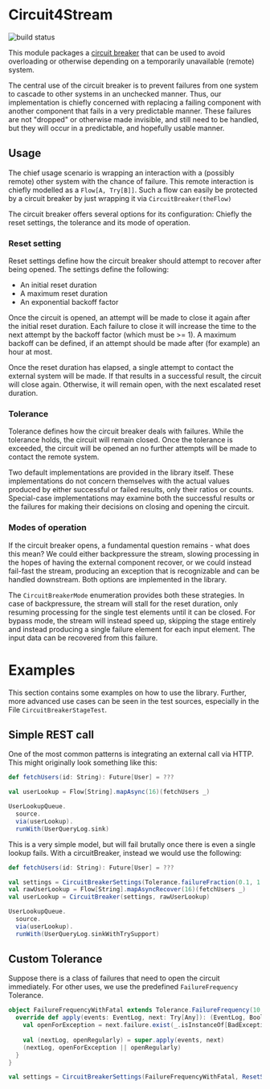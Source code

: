# Circuit4Stream

![build status](https://travis-ci.org/Norwae/circuit4stream.svg?branch=master)

This module packages a [circuit breaker](https://microservices.io/patterns/reliability/circuit-breaker.html) that can 
be used to avoid overloading or otherwise depending on a temporarily unavailable (remote) system.

The central use of the circuit breaker is to prevent failures from one system to
cascade to other systems in an unchecked manner. Thus, our implementation is chiefly 
concerned with replacing a failing component with another component that fails in a very
predictable manner. These failures are not "dropped" or otherwise made invisible, and still need
to be handled, but they will occur in a predictable, and hopefully usable manner.

## Usage

The chief usage scenario is wrapping an interaction with a (possibly remote) other system with the chance
of failure. This remote interaction is chiefly modelled as a `Flow[A, Try[B]]`. Such a flow 
can easily be protected by a circuit breaker by just wrapping it via `CircuitBreaker(theFlow)`

The circuit breaker offers several options for its configuration: Chiefly the reset settings, the
tolerance and its mode of operation.

### Reset setting

Reset settings define how the circuit breaker should attempt to recover after being opened. The 
settings define the following:

* An initial reset duration
* A maximum reset duration
* An exponential backoff factor

Once the circuit is opened, an attempt will be made to close it again after the initial
reset duration. Each failure to close it will increase the time to the next attempt by
the backoff factor (which must be >= 1). A maximum backoff can be defined, if an attempt 
should be made after (for example) an hour at most.

Once the reset duration has elapsed, a single attempt to contact the external system will 
be made. If that results in a successful result, the circuit will close again. Otherwise, it
will remain open, with the next escalated reset duration.

### Tolerance

Tolerance defines how the circuit breaker deals with failures. While the tolerance holds, the
circuit will remain closed. Once the tolerance is exceeded, the circuit will be opened an
no further attempts will be made to contact the remote system.

Two default implementations are provided in the library itself. These implementations
do not concern themselves with the actual values produced by either successful or failed
results, only their ratios or counts. Special-case implementations may examine both the 
successful results or the failures for making their decisions on closing and opening
the circuit.

### Modes of operation

If the circuit breaker opens, a fundamental question remains - what does this mean? We
could either backpressure the stream, slowing processing in the hopes of having the external
component recover, or we could instead fail-fast the stream, producing an exception that
is recognizable and can be handled downstream. Both options are implemented in the library.

The `CircuitBreakerMode` enumeration provides both these strategies. In case of backpressure, the
stream will stall for the reset duration, only resuming processing for the single test elements 
until it can be closed. For bypass mode, the stream will instead speed up, skipping the
stage entirely and instead producing a single failure element for each input element. The input
data can be recovered from this failure.

# Examples

This section contains some examples on how to use the library. Further, more advanced use cases can be seen in the test sources, especially in the 
File `CircuitBreakerStageTest`.

## Simple REST call 

One of the most common patterns is integrating an external call via HTTP. This might originally look something
like this:
````scala
def fetchUsers(id: String): Future[User] = ???

val userLookup = Flow[String].mapAsync(16)(fetchUsers _)

UserLookupQueue.
  source.
  via(userLookup).
  runWith(UserQueryLog.sink)
````

This is a very simple model, but will fail brutally once there is
even a single lookup fails. With a circuitBreaker, instead we would use the
following:

````scala
def fetchUsers(id: String): Future[User] = ???

val settings = CircuitBreakerSettings(Tolerance.failureFraction(0.1, 1.minute), ResetSettings(.5.seconds))
val rawUserLookup = Flow[String].mapAsyncRecover(16)(fetchUsers _)
val userLookup = CircuitBreaker(settings, rawUserLookup)

UserLookupQueue.
  source.
  via(userLookup).
  runWith(UserQueryLog.sinkWithTrySupport)
````

## Custom Tolerance 

Suppose there is a class of failures that need to open the circuit immediately. For other uses, we use the predefined
`FailureFrequency` Tolerance.

````scala
object FailureFrequencyWithFatal extends Tolerance.FailureFrequency(10, 1.minute){
  override def apply(events: EventLog, next: Try[Any]): (EventLog, Boolean) = {
    val openForException = next.failure.exist(_.isInstanceOf[BadException])   
    
    val (nextLog, openRegularly) = super.apply(events, next)
    (nextLog, openForException || openRegularly)
  }
}

val settings = CircuitBreakerSettings(FailureFrequencyWithFatal, ResetSettings(.5.seconds))
````